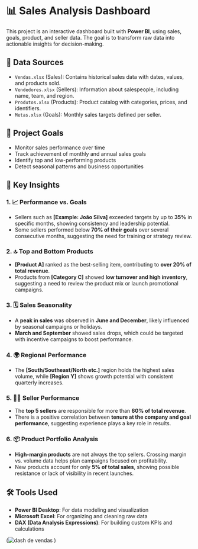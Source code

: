 # 📊 Sales Analysis Dashboard

This project is an interactive dashboard built with **Power BI**, using sales, goals, product, and seller data. The goal is to transform raw data into actionable insights for decision-making.

## 📁 Data Sources

- `Vendas.xlsx` (Sales): Contains historical sales data with dates, values, and products sold.
- `Vendedores.xlsx` (Sellers): Information about salespeople, including name, team, and region.
- `Produtos.xlsx` (Products): Product catalog with categories, prices, and identifiers.
- `Metas.xlsx` (Goals): Monthly sales targets defined per seller.

## 🎯 Project Goals

- Monitor sales performance over time  
- Track achievement of monthly and annual sales goals  
- Identify top and low-performing products  
- Detect seasonal patterns and business opportunities

## 🧠 Key Insights

### 1. 📈 **Performance vs. Goals**
- Sellers such as **[Example: João Silva]** exceeded targets by up to **35%** in specific months, showing consistency and leadership potential.
- Some sellers performed below **70% of their goals** over several consecutive months, suggesting the need for training or strategy review.

### 2. 🔝 **Top and Bottom Products**
- **[Product A]** ranked as the best-selling item, contributing to **over 20% of total revenue**.
- Products from **[Category C]** showed **low turnover and high inventory**, suggesting a need to review the product mix or launch promotional campaigns.

### 3. 🗓️ **Sales Seasonality**
- A **peak in sales** was observed in **June and December**, likely influenced by seasonal campaigns or holidays.
- **March and September** showed sales drops, which could be targeted with incentive campaigns to boost performance.

### 4. 🌍 **Regional Performance**
- The **[South/Southeast/North etc.]** region holds the highest sales volume, while **[Region Y]** shows growth potential with consistent quarterly increases.

### 5. 🧑‍💼 **Seller Performance**
- The **top 5 sellers** are responsible for more than **60% of total revenue**.
- There is a positive correlation between **tenure at the company and goal performance**, suggesting experience plays a key role in results.

### 6. 📦 **Product Portfolio Analysis**
- **High-margin products** are not always the top sellers. Crossing margin vs. volume data helps plan campaigns focused on profitability.
- New products account for only **5% of total sales**, showing possible resistance or lack of visibility in recent launches.

## 🛠️ Tools Used

- **Power BI Desktop**: For data modeling and visualization  
- **Microsoft Excel**: For organizing and cleaning raw data  
- **DAX (Data Analysis Expressions)**: For building custom KPIs and calculations



(![dash de vendas](https://github.com/user-attachments/assets/dd1a954f-9b90-45fe-bded-09e01e2c3770)
)


